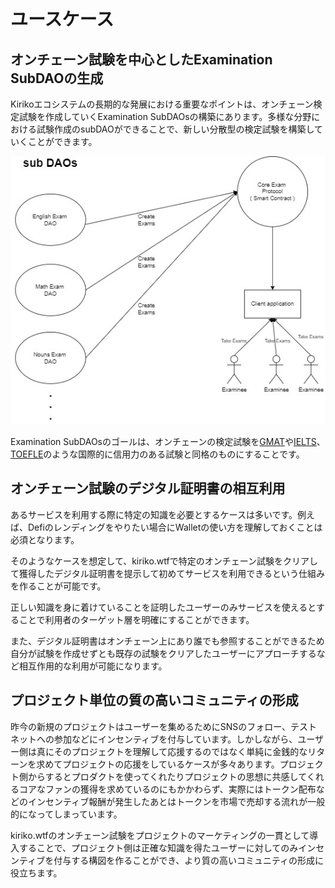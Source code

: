 # ユースケース

## オンチェーン試験を中心としたExamination SubDAOの生成

Kirikoエコシステムの長期的な発展における重要なポイントは、オンチェーン検定試験を作成していくExamination SubDAOsの構築にあります。多様な分野における試験作成のsubDAOができることで、新しい分散型の検定試験を構築していくことができます。

![kiriko-SubDAOs](../images/kiriko-SubDAOs.jpg)

Examination SubDAOsのゴールは、オンチェーンの検定試験を[GMAT](https://www.mba.com/exams/gmat-exam)や[IELTS](https://ielts.org/)、[TOEFLE](https://www.ets.org/toefl.html)のような国際的に信用力のある試験と同格のものにすることです。

## オンチェーン試験のデジタル証明書の相互利用

あるサービスを利用する際に特定の知識を必要とするケースは多いです。例えば、Defiのレンディングをやりたい場合にWalletの使い方を理解しておくことは必須となります。

そのようなケースを想定して、kiriko.wtfで特定のオンチェーン試験をクリアして獲得したデジタル証明書を提示して初めてサービスを利用できるという仕組みを作ることが可能です。

正しい知識を身に着けていることを証明したユーザーのみサービスを使えるとすることで利用者のターゲット層を明確にすることができます。

また、デジタル証明書はオンチェーン上にあり誰でも参照することができるため自分が試験を作成せずとも既存の試験をクリアしたユーザーにアプローチするなど相互作用的な利用が可能になります。

## プロジェクト単位の質の高いコミュニティの形成

昨今の新規のプロジェクトはユーザーを集めるためにSNSのフォロー、テストネットへの参加などにインセンティブを付与しています。しかしながら、ユーザー側は真にそのプロジェクトを理解して応援するのではなく単純に金銭的なリターンを求めてプロジェクトの応援をしているケースが多々あります。プロジェクト側からするとプロダクトを使ってくれたりプロジェクトの思想に共感してくれるコアなファンの獲得を求めているのにもかかわらず、実際にはトークン配布などのインセンティブ報酬が発生したあとはトークンを市場で売却する流れが一般的になってしまっています。

kiriko.wtfのオンチェーン試験をプロジェクトのマーケティングの一貫として導入することで、プロジェクト側は正確な知識を得たユーザーに対してのみインセンティブを付与する構図を作ることができ、より質の高いコミュニティの形成に役立ちます。
